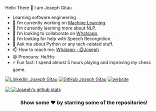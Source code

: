 Hello There 👋
I am Joseph Gitau

- Learning software engineering 
- 🔭 I’m currently working on [Machine Learning](https://africdsa.com/).
- 🌱 I’m currently learning more about NLP.
- 👯 I’m looking to collaborate on [Whatsapp](https://api.whatsapp.com/send?phone=254704084626&text=Hello).
- 🤔 I’m looking for help with Speech Recorgnition.
- 💬 Ask me about Python or any tech-related stuff.
- 📫 How to reach me: [Whatapp - @Joseph](https://api.whatsapp.com/send?phone=254704084626&text=Hello)
- 😄 Pronouns: He/His
- ⚡ Fun fact: I spend almost 5 hours playing and improving my chess game.

[![Linkedin: Joseph Gitau](https://img.shields.io/badge/-josephgitau-blue?style=flat-square&logo=Linkedin&logoColor=white&link=https://www.linkedin.com/in/josephgitau/)](https://www.linkedin.com/in/josephgitau/)
[![GitHub Joseph Gitau](https://img.shields.io/github/followers/josephgitau?label=follow&style=social)](https://github.com/josephgitau)
[![website](https://img.shields.io/badge/PortfolioWebsite-josephgitau.me-2648ff?style=flat-square&logo=google-chrome)](https://josephgitau.me/)

<a href="https://github.com/josephgitau">
  <img align="center" src="https://github-readme-stats.vercel.app/api/top-langs/?username=josephgitau&theme=dark&hide_langs_below=1" />
</a>

<a href="https://github.com/josephgitau">
 <img align="center" src="https://github-readme-stats.vercel.app/api?username=josephgitau&show_icons=true&theme=dark&line_height=27" alt="Joseph's github stats"/>
</a>

<div align="center">

### Show some ❤️ by starring some of the repositories!

</div>
